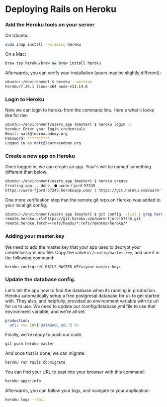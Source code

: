 # Deploying Rails on Heroku

### Add the Heroku tools on your server

On Ubuntu:
```bash
sudo snap install --classic heroku
```

On a Mac:
```bash
brew tap heroku/brew && brew install heroku
```

Afterwards, you can verify your installation (yours may be slightly different):
```bash
ubuntu:~/environment $ heroku --version
heroku/7.24.1 linux-x64 node-v11.14.0
```

### Login to Heroku
Now we can login to heroku from the command line.  Here's what it looks like for me:
```bash
ubuntu:~/environment/users_app (master) $ heroku login -i
heroku: Enter your login credentials
Email: matt@learnacademy.org
Password: **********
Logged in as matt@learnacademy.org
```

### Create a new app on Heroku
Once logged in, we can create an app.  Your's will be named something different than below.

```bash
ubuntu:~/environment/users_app (master) $ heroku create
Creating app... done, ⬢ warm-fjord-57245
https://warm-fjord-57245.herokuapp.com/ | https://git.heroku.com/warm-fjord-57245.git
```

One more verification step that the remote git repo on Heroku was added to your local git config.

```bash
ubuntu:~/environment/users_app (master) $ git config --list | grep heroku
remote.heroku.url=https://git.heroku.com/warm-fjord-57245.git
remote.heroku.fetch=+refs/heads/*:refs/remotes/heroku/*
```

### Adding your master.key
We need to add the master.key that your app uses to decrypt your credentials.yml.enc file.  Copy the value in ```/config/master.key```, and use it in the following command:

```bash
heroku config:set RAILS_MASTER_KEY=<your-master-key>
```

### Update the database config.
Let's tell the app how to find the database when its running in production.  Heroku automatically setup a free postgresql database for us to get started with.  They also, and helpfully, provided an environment variable with its url for us to use.  We need to update our /config/database.yml file to use that environment variable, and we're all set:

```yml
production:
  url: <%= ENV['DATABASE_URL'] %>
```

Finally, we're ready to push our code.

```bash
git push heroku master
```

And once that is done, we can migrate:
```bash
heroku run rails db:migrate
```

You can find your URL to past into your browser with this command:

```bash
heroku apps:info
```

Afterwards, you can follow your logs, and navigate to your application:

```bash
heroku logs --tail
```
